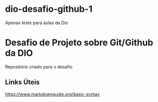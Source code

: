 # dio-desafio-github-1
Apenas teste para aulas da Dio
# Desafio  de Projeto sobre Git/Github da DIO
Repositório criado para o desafio

## Links Úteis
https://www.markdownguide.org/basic-syntax
